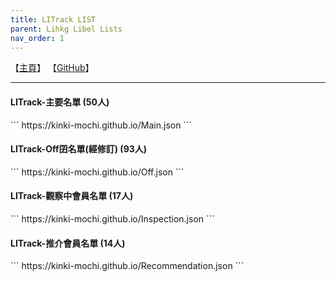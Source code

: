 ```yaml
---
title: LITrack LIST
parent: Lihkg Libel Lists
nav_order: 1
---
```


【[主頁](https://tiny.cc/LITrack_GS)】 【[GitHub](https://github.com/Kinki-Mochi/Kinki-Mochi.github.io)】
***

<h4>LITrack-主要名單 (50人)</h4>
```
https://kinki-mochi.github.io/Main.json
```

<h4>LITrack-Off囝名單(經修訂) (93人)</h4>
```
https://kinki-mochi.github.io/Off.json
```

<h4>LITrack-觀察中會員名單 (17人)</h4>
```
https://kinki-mochi.github.io/Inspection.json
```

<h4>LITrack-推介會員名單 (14人)</h4>
```
https://kinki-mochi.github.io/Recommendation.json
```

